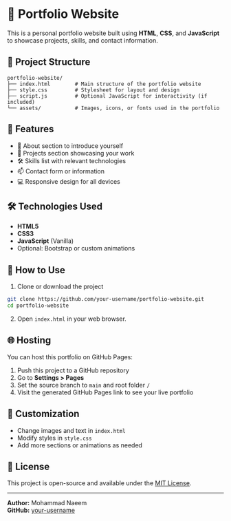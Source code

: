 
# 💼 Portfolio Website

This is a personal portfolio website built using **HTML**, **CSS**, and **JavaScript** to showcase projects, skills, and contact information.

## 📁 Project Structure

```
portfolio-website/
├── index.html        # Main structure of the portfolio website
├── style.css         # Stylesheet for layout and design
├── script.js         # Optional JavaScript for interactivity (if included)
└── assets/           # Images, icons, or fonts used in the portfolio
```

## 🚀 Features

- 🧠 About section to introduce yourself
- 💼 Projects section showcasing your work
- 🛠️ Skills list with relevant technologies
- 📫 Contact form or information
- 💻 Responsive design for all devices

## 🛠️ Technologies Used

- **HTML5**
- **CSS3**
- **JavaScript** (Vanilla)
- Optional: Bootstrap or custom animations

## 🔧 How to Use

1. Clone or download the project

```bash
git clone https://github.com/your-username/portfolio-website.git
cd portfolio-website
```

2. Open `index.html` in your web browser.

## 🌐 Hosting

You can host this portfolio on GitHub Pages:

1. Push this project to a GitHub repository
2. Go to **Settings > Pages**
3. Set the source branch to `main` and root folder `/`
4. Visit the generated GitHub Pages link to see your live portfolio

## 📝 Customization

- Change images and text in `index.html`
- Modify styles in `style.css`
- Add more sections or animations as needed

## 📄 License

This project is open-source and available under the [MIT License](LICENSE).

---

**Author:** Mohammad Naeem  
**GitHub:** [your-username](https://github.com/your-username)
